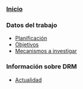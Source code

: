 ### [Inicio](Home)

### Datos del trabajo
  * [Planificación](Planificación)
  * [Objetivos](Objetivos)
  * [Mecanismos a investigar](Mecanismos-a-investigar)

### Información sobre DRM
  * [Actualidad](DRM-en-la-actualidad)